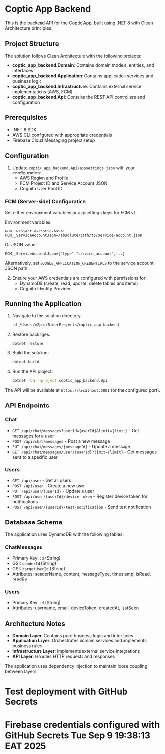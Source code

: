 # Coptic App Backend

This is the backend API for the Coptic App, built using .NET 8 with Clean Architecture principles.

## Project Structure

The solution follows Clean Architecture with the following projects:

- **coptic_app_backend.Domain**: Contains domain models, entities, and interfaces
- **coptic_app_backend.Application**: Contains application services and business logic
- **coptic_app_backend.Infrastructure**: Contains external service implementations (AWS, FCM)
- **coptic_app_backend.Api**: Contains the REST API controllers and configuration

## Prerequisites

- .NET 8 SDK
- AWS CLI configured with appropriate credentials
- Firebase Cloud Messaging project setup

## Configuration

1. Update `coptic_app_backend.Api/appsettings.json` with your configuration:
   - AWS Region and Profile
   - FCM Project ID and Service Account JSON
   - Cognito User Pool ID
### FCM (Server-side) Configuration

Set either environment variables or appsettings keys for FCM v1:

Environment variables:

```
FCM__ProjectId=coptic-6a5a1
FCM__ServiceAccountJson=/absolute/path/to/service-account.json
```

Or JSON value:

```
FCM__ServiceAccountJson={"type":"service_account",...}
```

Alternatively, set `GOOGLE_APPLICATION_CREDENTIALS` to the service account JSON path.


2. Ensure your AWS credentials are configured with permissions for:
   - DynamoDB (create, read, update, delete tables and items)
   - Cognito Identity Provider

## Running the Application

1. Navigate to the solution directory:
   ```bash
   cd /Users/m2pro/RiderProjects/coptic_app_backend
   ```

2. Restore packages:
   ```bash
   dotnet restore
   ```

3. Build the solution:
   ```bash
   dotnet build
   ```

4. Run the API project:
   ```bash
   dotnet run --project coptic_app_backend.Api
   ```

The API will be available at `https://localhost:5001` (or the configured port).

## API Endpoints

### Chat
- `GET /api/chat/messages?userId={userId}&limit={limit}` - Get messages for a user
- `POST /api/chat/messages` - Post a new message
- `PUT /api/chat/messages/{messageId}` - Update a message
- `GET /api/chat/messages/user/{userId}?limit={limit}` - Get messages sent to a specific user

### Users
- `GET /api/user` - Get all users
- `POST /api/user` - Create a new user
- `PUT /api/user/{userId}` - Update a user
- `POST /api/user/{userId}/device-token` - Register device token for notifications
- `POST /api/user/{userId}/test-notification` - Send test notification

## Database Schema

The application uses DynamoDB with the following tables:

### ChatMessages
- Primary Key: `id` (String)
- GSI: `senderId` (String)
- GSI: `targetUserId` (String)
- Attributes: senderName, content, messageType, timestamp, isRead, readBy

### Users
- Primary Key: `id` (String)
- Attributes: username, email, deviceToken, createdAt, lastSeen

## Architecture Notes

- **Domain Layer**: Contains pure business logic and interfaces
- **Application Layer**: Orchestrates domain services and implements business rules
- **Infrastructure Layer**: Implements external service integrations
- **API Layer**: Handles HTTP requests and responses

The application uses dependency injection to maintain loose coupling between layers.
# Test deployment with GitHub Secrets
# Firebase credentials configured with GitHub Secrets Tue Sep  9 19:38:13 EAT 2025
